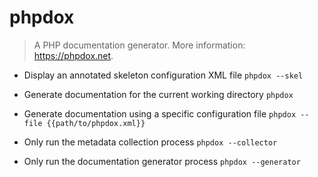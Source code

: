 # phpdox
> A PHP documentation generator.
> More information: <https://phpdox.net>.

- Display an annotated skeleton configuration XML file
`phpdox --skel`

- Generate documentation for the current working directory
`phpdox`

- Generate documentation using a specific configuration file
`phpdox --file {{path/to/phpdox.xml}}`

- Only run the metadata collection process
`phpdox --collector`

- Only run the documentation generator process
`phpdox --generator`
